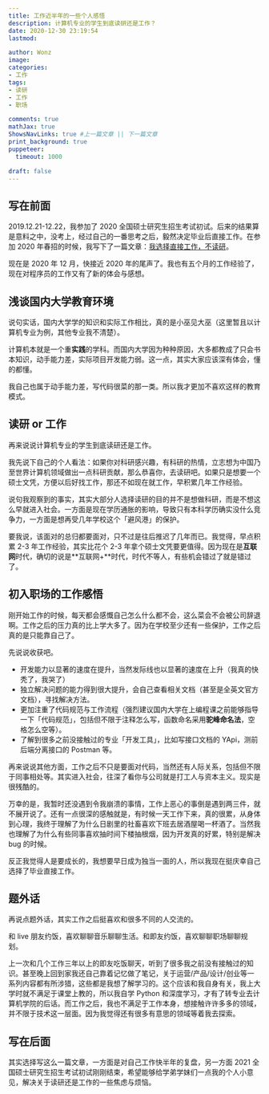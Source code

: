 ```yaml
---
title: 工作近半年的一些个人感悟
description: 计算机专业的学生到底读研还是工作？
date: 2020-12-30 23:19:54
lastmod:

author: Wonz
image: 
categories:
- 工作
tags:
- 读研
- 工作
- 职场

comments: true
mathJax: true
ShowsNavLinks: true #上一篇文章 || 下一篇文章
print_background: true
puppeteer:
  timeout: 1000

draft: false
---
```

## 写在前面

2019.12.21-12.22，我参加了 2020 全国硕士研究生招生考试初试。后来的结果算是意料之中，没考上，经过自己的一番思考之后，毅然决定毕业后直接工作。在参加 2020 年春招的时候，我写下了一篇文章：[我选择直接工作，不读研](https://wonz.wang/2020/03/05/309-work-not-postgraduate/)。

现在是 2020 年 12 月，快接近 2020 年的尾声了。我也有五个月的工作经验了，现在对程序员的工作又有了新的体会与感想。

## 浅谈国内大学教育环境

说句实话，国内大学学的知识和实际工作相比，真的是小巫见大巫（这里暂且以计算机专业为例，其他专业我不清楚）。

计算机本就是一个重**实践**的学科。而国内大学因为种种原因，大多都教成了只会书本知识，动手能力差，实际项目开发能力弱。这一点，其实大家应该深有体会，懂的都懂。

我自己也属于动手能力差，写代码很菜的那一类。所以我才更加不喜欢这样的教育模式。

## 读研 or 工作

再来说说计算机专业的学生到底读研还是工作。

我先说下自己的个人看法：如果你对科研感兴趣，有科研的热情，立志想为中国乃至世界计算机领域做出一点科研贡献，那么恭喜你，去读研吧。如果只是想要一个硕士文凭，方便以后好找工作，那还不如现在就工作，早积累几年工作经验。

说句我观察到的事实，其实大部分人选择读研的目的并不是想做科研，而是不想这么早就进入社会。一方面是现在学历通胀的影响，导致只有本科学历确实没什么竞争力，一方面是想再受几年学校这个「避风港」的保护。

要我说，该面对的总归都要面对，只不过是往后推迟了几年而已。我觉得，早点积累 2-3 年工作经验，其实比花个 2-3 年拿个硕士文凭要更值得。因为现在是**互联网**时代，确切的说是**互联网+**时代，时代不等人，有些机会错过了就是错过了。

## 初入职场的工作感悟

刚开始工作的时候，每天都会感慨自己怎么什么都不会，这么菜会不会被公司辞退啊。工作之后的压力真的比上学大多了。因为在学校至少还有一些保护，工作之后真的是只能靠自己了。

先说说收获吧。

- 开发能力以显著的速度在提升，当然发际线也以显著的速度在上升（我真的快秃了，我哭了）
- 独立解决问题的能力得到很大提升，会自己查看相关文档（甚至是全英文官方文档），寻找解决方法。
- 更加注重了代码规范与工作流程（强烈建议国内大学在上编程课之前能够指导一下「代码规范」，包括但不限于注释怎么写，函数命名采用**驼峰命名法**，空格怎么空等）。
- 了解到很多之前没接触过的专业「开发工具」，比如写接口文档的 YApi，测前后端分离接口的 Postman 等。

再来说说其他方面，工作之后不只是要面对代码，当然还有人际关系，包括但不限于同事相处等。其实进入社会，往深了看你与公司就是打工人与资本主义。现实是很残酷的。

万幸的是，我暂时还没遇到令我崩溃的事情，工作上恶心的事倒是遇到两三件，就不展开说了。还有一点很深的感触就是，有时候一天工作下来，真的很累，从身体到心理，我终于理解了为什么日剧里的社畜喜欢下班去居酒屋喝一杯酒了。当然我也理解了为什么有些同事喜欢抽时间下楼抽根烟，因为开发真的好累，特别是解决 bug 的时候。

反正我觉得人是要成长的，我想要早日成为独当一面的人，所以我现在挺庆幸自己选择了毕业直接工作。

## 题外话

再说点题外话，其实工作之后挺喜欢和很多不同的人交流的。

和 live 朋友约饭，喜欢聊聊音乐聊聊生活。和即友约饭，喜欢聊聊职场聊聊规划。

上一次和几个工作三年以上的即友吃饭聊天，听到了很多我之前没有接触过的知识。甚至晚上回到家我还自己靠着记忆做了笔记，关于运营/产品/设计/创业等一系列内容都有所涉猎，这些都是我想了解学习的。这个应该和我自身有关，我上大学时就不满足于课堂上教的，所以我自学 Python 和深度学习，才有了转专业去计算机学院的后话。而工作之后，我也不满足于工作本身，想接触许许多多的领域，并不限于技术这一层面。因为我觉得还有很多有意思的领域等着我去探索。

## 写在后面

其实选择写这么一篇文章，一方面是对自己工作快半年的复盘，另一方面 2021 全国硕士研究生招生考试初试刚刚结束，希望能够给学弟学妹们一点我的个人小意见，解决关于读研还是工作的一些焦虑与烦恼。
